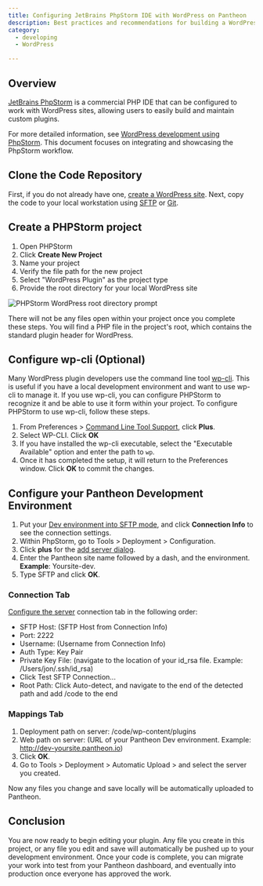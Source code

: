 ```yaml
---
title: Configuring JetBrains PhpStorm IDE with WordPress on Pantheon
description: Best practices and recommendations for building a WordPress site using PhpStorm.
category:
  - developing
  - WordPress

---
```

## Overview

[JetBrains PhpStorm](http://www.jetbrains.com/phpstorm/) is a commercial PHP IDE that can be configured to work with WordPress sites, allowing users to easily build and maintain custom plugins.

For more detailed information, see [WordPress development using PhpStorm](https://confluence.jetbrains.com/display/PhpStorm/WordPress+Development+using+PhpStorm). This document focuses on integrating and showcasing the PhpStorm workflow.

## Clone the Code Repository
First, if you do not already have one, [create a WordPress site](/docs/articles/wordpress/starting-wordpress-site/). Next, copy the code to your local workstation using [SFTP](/docs/articles/sites/code/developing-directly-with-sftp-mode/#sftp-connection-information) or [Git](/docs/articles/local/starting-with-git/#clone-your-site-codebase).

## Create a PHPStorm project

1. Open PHPStorm
1. Click **Create New Project**
1. Name your project
1. Verify the file path for the new project
1. Select "WordPress Plugin" as the project type
1. Provide the root directory for your local WordPress site

![PHPStorm WordPress root directory prompt](/docs/assets/images/phpstorm-root-dir.png)

There will not be any files open within your project once you complete these steps. You will find a PHP file in the project's root, which contains the standard plugin header for WordPress.

## Configure wp-cli (Optional)
Many WordPress plugin developers use the command line tool [wp-cli](http://wp-cli.org/). This is useful if you have a local development environment and want to use wp-cli to manage it. If you use wp-cli, you can configure PHPStorm to recognize it and be able to use it form within your project. To configure PHPStorm to use wp-cli, follow these steps.

1. From Preferences > [Command Line Tool Support](http://www.jetbrains.com/phpstorm/webhelp/command-line-tool-support.html), click **Plus**.
1. Select WP-CLI. Click **OK**
1. If you have installed the wp-cli executable, select the "Executable Available" option and enter the path to `wp`.
1. Once it has completed the setup, it will return to the Preferences window. Click **OK** to commit the changes.

## Configure your Pantheon Development Environment
1. Put your [Dev environment into SFTP mode](/docs/articles/sites/code/developing-directly-with-sftp-mode/), and click **Connection Info** to see the connection settings.
2. Within PhpStorm, go to Tools > Deployment > Configuration.
3. Click **plus** for the [add server dialog](http://www.jetbrains.com/phpstorm/webhelp/add-server-dialog.html).
4. Enter the Pantheon site name followed by a dash, and the environment.<br />
**Example**: Yoursite-dev.
5. Type SFTP and click **OK**.

### Connection Tab
[Configure the server](http://www.jetbrains.com/phpstorm/webhelp/deployment-connection-tab.html) connection tab in the following order:

* SFTP Host: (SFTP Host from Connection Info)
* Port: 2222
* Username: (Username from Connection Info)
* Auth Type: Key Pair
* Private Key File: (navigate to the location of your id\_rsa file. Example: /Users/jon/.ssh/id\_rsa)
* Click Test SFTP Connection...
* Root Path: Click Auto-detect, and navigate to the end of the detected path and add /code to the end

### Mappings Tab

1. Deployment path on server: /code/wp-content/plugins
2. Web path on server: (URL of your Pantheon Dev environment. Example: http://dev-yoursite.pantheon.io)
3. Click **OK**.
4. Go to Tools > Deployment > Automatic Upload > and select the server you created.

Now any files you change and save locally will be automatically uploaded to Pantheon.

## Conclusion
You are now ready to begin editing your plugin. Any file you create in this project, or any file you edit and save will automatically be pushed up to your development environment. Once your code is complete, you can migrate your work into test from your Pantheon dashboard, and eventually into production once everyone has approved the work.
